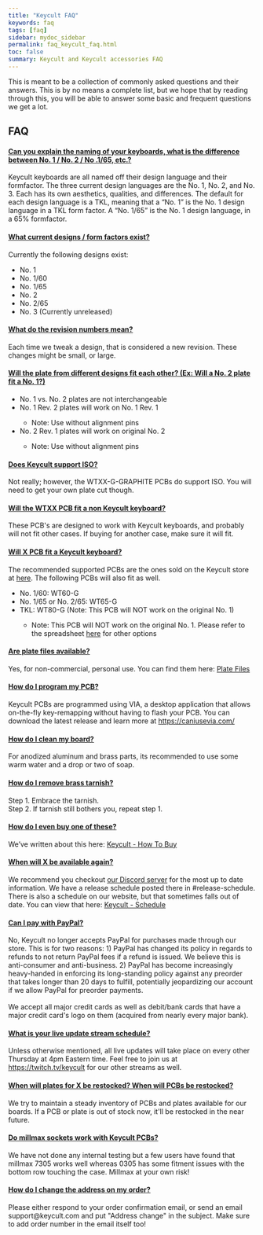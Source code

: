 ```yaml
---
title: "Keycult FAQ"
keywords: faq
tags: [faq]
sidebar: mydoc_sidebar
permalink: faq_keycult_faq.html
toc: false
summary: Keycult and Keycult accessories FAQ
---
```


This is meant to be a collection of commonly asked questions and their answers. This is by no means a complete list, but we hope that by reading through this, you will be able to answer some basic and frequent questions we get a lot. 

## FAQ

<div class="panel-group" id="accordion">
                    <div class="panel panel-default">
                        <div class="panel-heading">
                            <h4 class="panel-title">
                                <a class="accordion-toggle" data-toggle="collapse" href="#collapse1">Can you explain the naming of your keyboards, what is the difference between No. 1 / No. 2 / No .1/65, etc.?</a>
                            </h4>
                        </div>
                        <div id="collapse1" class="panel-collapse collapse noCrossRef">
                            <div class="panel-body">
                                Keycult keyboards are all named off their design language and their formfactor. The three current design languages are the No. 1, No. 2, and No. 3. Each has its own aesthetics, qualities, and differences. The default for each design language is a TKL, meaning that a “No. 1” is the No. 1 design language in a TKL form factor. A “No. 1/65” is the No. 1 design language, in a 65% formfactor. 
                            </div>
                        </div>
                    </div>
                    <!-- /.panel -->
                    <div class="panel panel-default">
                        <div class="panel-heading">
                            <h4 class="panel-title">
                                <a class="accordion-toggle" data-toggle="collapse" href="#collapse2">What current designs / form factors exist?</a>
                            </h4>
                        </div>
                        <div id="collapse2" class="panel-collapse collapse noCrossRef">
                            <div class="panel-body">
                                Currently the following designs exist:
                                <ul>
                                  <li>No. 1</li>
                                  <li>No. 1/60</li>
                                  <li>No. 1/65</li>
                                  <li>No. 2</li>
                                  <li>No. 2/65</li>
                                  <li>No. 3 (Currently unreleased)</li>
                                </ul>
                            </div>
                        </div>
                    </div>
                    <!-- /.panel -->
                    <div class="panel panel-default">
                        <div class="panel-heading">
                            <h4 class="panel-title">
                                <a class="noCrossRef accordion-toggle" data-toggle="collapse" href="#collapse3">What do the revision numbers mean?</a>
                            </h4>
                        </div>
                        <div id="collapse3" class="panel-collapse collapse noCrossRef">
                            <div class="panel-body">
                                Each time we tweak a design, that is considered a new revision. These changes might be small, or large.
                            </div>
                        </div>
                    </div>
                    <!-- /.panel -->
                    <div class="panel panel-default">
                        <div class="panel-heading">
                            <h4 class="panel-title">
                                <a class="noCrossRef accordion-toggle" data-toggle="collapse" href="#collapse4">Will the plate from different designs fit each other? (Ex: Will a No. 2 plate fit a No. 1?)</a>
                            </h4>
                        </div>
                        <div id="collapse4" class="panel-collapse collapse">
                            <div class="panel-body">
                                <ul>
                                    <li>No. 1 vs. No. 2 plates are not interchangeable</li>
                                    <li>No. 1 Rev. 2 plates will work on No. 1 Rev. 1</li>
                                        <ul>
                                            <li>Note: Use without alignment pins</li>
                                        </ul>
                                    <li>No. 2 Rev. 1 plates will work on original No. 2</li>
                                        <ul>
                                            <li>Note: Use without alignment pins</li>
                                        </ul>
                                </ul>
                            </div>
                        </div>
                    </div>
                    <!-- /.panel -->
                    <div class="panel panel-default">
                        <div class="panel-heading">
                            <h4 class="panel-title">
                                <a class="noCrossRef accordion-toggle" data-toggle="collapse" href="#collapse5">Does Keycult support ISO?</a>
                            </h4>
                        </div>
                        <div id="collapse5" class="panel-collapse collapse">
                            <div class="panel-body">
                                Not really; however, the WTXX-G-GRAPHITE PCBs do support ISO. You will need to get your own plate cut though.
                            </div>
                        </div>
                    </div>
                    <!-- /.panel -->
                    <div class="panel panel-default">
                        <div class="panel-heading">
                            <h4 class="panel-title">
                                <a class="noCrossRef accordion-toggle" data-toggle="collapse" href="#collapse6">Will the WTXX PCB fit a non Keycult keyboard?</a>
                            </h4>
                        </div>
                        <div id="collapse6" class="panel-collapse collapse">
                            <div class="panel-body">
                                These PCB's are designed to work with Keycult keyboards, and probably will not fit other cases. If buying for another case, make sure it will fit.
                            </div>
                        </div>
                    </div>
                    <!-- /.panel -->
                    <div class="panel panel-default">
                        <div class="panel-heading">
                            <h4 class="panel-title">
                                <a class="noCrossRef accordion-toggle" data-toggle="collapse" href="#collapse7">Will X PCB fit a Keycult keyboard?</a>
                            </h4>
                        </div>
                        <div id="collapse7" class="panel-collapse collapse noCrossRef">
                            <div class="panel-body">
                                The recommended supported PCBs are the ones sold on the Keycult store at <a href="https://keycult.com/collections/accessories" target="_blank">here</a>. The following PCBs will also fit as well.
                                <ul>
                                    <li>No. 1/60: WT60-G</li>
                                    <li>No. 1/65 or No. 2/65: WT65-G</li>
                                    <li>TKL: WT80-G (Note: This PCB will NOT work on the original No. 1)</li>
                                        <ul>
                                            <li>Note: This PCB will NOT work on the original No. 1. Please refer to the spreadsheet <a href="https://docs.google.com/spreadsheets/d/1GpM--fKeDw_tIDZj4m2jmbMavSyXeOu3QHzfTJwz-IM/edit#gid=0" target="_blank">here</a> for other options</li>
                                        </ul>
                                </ul>
                            </div>
                        </div>
                    </div>
                    <!-- /.panel -->
                    <div class="panel panel-default">
                        <div class="panel-heading">
                            <h4 class="panel-title">
                                <a class="noCrossRef accordion-toggle" data-toggle="collapse" href="#collapse8">Are plate files available?</a>
                            </h4>
                        </div>
                        <div id="collapse8" class="panel-collapse collapse">
                            <div class="panel-body">
                                Yes, for non-commercial, personal use. You can find them here: <a href='/downloads_plate_files.html'>Plate Files</a>
                            </div>
                        </div>
                    </div>
                    <!-- /.panel -->
                    <div class="panel panel-default">
                        <div class="panel-heading">
                            <h4 class="panel-title">
                                <a class="noCrossRef accordion-toggle" data-toggle="collapse" href="#collapse9">How do I program my PCB?</a>
                            </h4>
                        </div>
                        <div id="collapse9" class="panel-collapse collapse">
                            <div class="panel-body">
                                Keycult PCBs are programmed using VIA, a desktop application that allows on-the-fly key-remapping without having to flash your PCB. You can download the latest release and learn more at <a href="https://caniusevia.com/" target="_blank">https://caniusevia.com/</a>
                            </div>
                        </div>
                    </div>
                    <!-- /.panel -->
                    <div class="panel panel-default">
                        <div class="panel-heading">
                            <h4 class="panel-title">
                                <a class="noCrossRef accordion-toggle" data-toggle="collapse" href="#collapse10">How do I clean my board?</a>
                            </h4>
                        </div>
                        <div id="collapse10" class="panel-collapse collapse">
                            <div class="panel-body">
                                For anodized aluminum and brass parts, its recommended to use some warm water and a drop or two of soap.
                            </div>
                        </div>
                    </div>
                    <!-- /.panel -->
                    <div class="panel panel-default">
                        <div class="panel-heading">
                            <h4 class="panel-title">
                                <a class="accordion-toggle" data-toggle="collapse" href="#collapse11">How do I remove brass tarnish?</a>
                            </h4>
                        </div>
                        <div id="collapse11" class="panel-collapse collapse noCrossRef">
                            <div class="panel-body">
                                Step 1. Embrace the tarnish. <br>
                                Step 2. If tarnish still bothers you, repeat step 1.
                            </div>
                        </div>
                    </div>
                    <!-- /.panel -->
                    <div class="panel panel-default">
                        <div class="panel-heading">
                            <h4 class="panel-title">
                                <a class="accordion-toggle" data-toggle="collapse" href="#collapse12">How do I even buy one of these?</a>
                            </h4>
                        </div>
                        <div id="collapse12" class="panel-collapse collapse noCrossRef">
                            <div class="panel-body">
                                We’ve written about this here: <a href="https://keycult.com/pages/how-to-buy" target="_blank">Keycult - How To Buy</a>
                            </div>
                        </div>
                    </div>
                    <!-- /.panel -->
                    <div class="panel panel-default">
                        <div class="panel-heading">
                            <h4 class="panel-title">
                                <a class="noCrossRef accordion-toggle" data-toggle="collapse" href="#collapse13">When will X be available again?</a>
                            </h4>
                        </div>
                        <div id="collapse13" class="panel-collapse collapse noCrossRef">
                            <div class="panel-body">
                                We recommend you checkout <a href="https://keycult.com/discord" target="_blank">our Discord server</a> for the most up to date information. We have a release schedule posted there in #release-schedule. There is also a schedule on our website, but that sometimes falls out of date. You can view that here: <a href="https://keycult.com/schedule" target="_blank">Keycult - Schedule</a>
                            </div>
                        </div>
                    </div>
                    <!-- /.panel -->
                    <div class="panel panel-default">
                        <div class="panel-heading">
                            <h4 class="panel-title">
                                <a class="noCrossRef accordion-toggle" data-toggle="collapse" href="#collapse14">Can I pay with PayPal?</a>
                            </h4>
                        </div>
                        <div id="collapse14" class="panel-collapse collapse">
                            <div class="panel-body">
                                No, Keycult no longer accepts PayPal for purchases made through our store. This is for two reasons: 1) PayPal has changed its policy in regards to refunds to not return PayPal fees if a refund is issued. We believe this is anti-consumer and anti-business. 2) PayPal has become increasingly heavy-handed in enforcing its long-standing policy against any preorder that takes longer than 20 days to fulfill, potentially jeopardizing our account if we allow PayPal for preorder payments. <br>
                                <br>
                                We accept all major credit cards as well as debit/bank cards that have a major credit card's logo on them (acquired from nearly every major bank).
                            </div>
                        </div>
                    </div>
                    <!-- /.panel -->
                    <div class="panel panel-default">
                        <div class="panel-heading">
                            <h4 class="panel-title">
                                <a class="noCrossRef accordion-toggle" data-toggle="collapse" href="#collapse15">What is your live update stream schedule?</a>
                            </h4>
                        </div>
                        <div id="collapse15" class="panel-collapse collapse">
                            <div class="panel-body">
                                Unless otherwise mentioned, all live updates will take place on every other Thursday at 4pm Eastern time. Feel free to join us at <a href="https://twitch.tv/keycult" target="_blank">https://twitch.tv/keycult</a> for our other streams as well.
                            </div>
                        </div>
                    </div>
                    <!-- /.panel -->
                    <div class="panel panel-default">
                        <div class="panel-heading">
                            <h4 class="panel-title">
                                <a class="noCrossRef accordion-toggle" data-toggle="collapse" href="#collapse16">When will plates for X be restocked? When will PCBs be restocked?</a>
                            </h4>
                        </div>
                        <div id="collapse16" class="panel-collapse collapse">
                            <div class="panel-body">
                                We try to maintain a steady inventory of PCBs and plates available for our boards. If a PCB or plate is out of stock now, it'll be restocked in the near future.
                            </div>
                        </div>
                    </div>
                    <!-- /.panel -->
                    <div class="panel panel-default">
                        <div class="panel-heading">
                            <h4 class="panel-title">
                                <a class="noCrossRef accordion-toggle" data-toggle="collapse" href="#collapse17">Do millmax sockets work with Keycult PCBs?</a>
                            </h4>
                        </div>
                        <div id="collapse17" class="panel-collapse collapse">
                            <div class="panel-body">
                                We have not done any internal testing but a few users have found that millmax 7305 works well whereas 0305 has some fitment issues with the bottom row touching the case. Millmax at your own risk!
                            </div>
                        </div>
                    </div>
                    <!-- /.panel -->
                      <div class="panel panel-default">
                        <div class="panel-heading">
                            <h4 class="panel-title">
                                <a class="noCrossRef accordion-toggle" data-toggle="collapse" href="#collapse18">How do I change the address on my order?</a>
                            </h4>
                        </div>
                        <div id="collapse18" class="panel-collapse collapse">
                            <div class="panel-body">
                                Please either respond to your order confirmation email, or send an email support@keycult.com and put "Address change" in the subject. Make sure to add order number in the email itself too!
                            </div>
                        </div>
                    </div>
                    <!-- /.panel -->
</div>
<!-- /.panel-group -->
